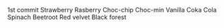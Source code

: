 1st commit
Strawberry
Rasberry
Choc-chip
Choc-min
Vanilla
Coka Cola
Spinach
Beetroot
Red velvet
Black forest

